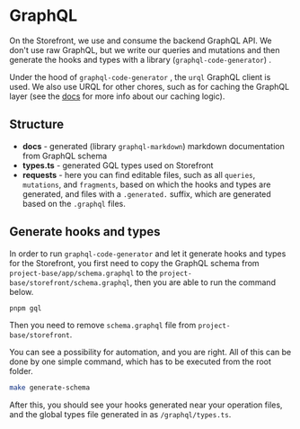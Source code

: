 # GraphQL

On the Storefront, we use and consume the backend GraphQL API. We don't use raw GraphQL, but we write our queries and mutations and then generate the hooks and types with a library (`graphql-code-generator`) .

Under the hood of `graphql-code-generator` , the `urql` GraphQL client is used. We also use URQL for other chores, such as for caching the GraphQL layer (see the [docs](./caching.md) for more info about our caching logic).

## Structure

- **docs** - generated (library `graphql-markdown`) markdown documentation from GraphQL schema
- **types.ts** - generated GQL types used on Storefront
- **requests** - here you can find editable files, such as all `queries`, `mutations`, and `fragments`, based on which the hooks and types are generated, and files with a `.generated.` suffix, which are generated based on the `.graphql` files.

## Generate hooks and types

In order to run `graphql-code-generator` and let it generate hooks and types for the Storefront, you first need to copy the GraphQL schema from `project-base/app/schema.graphql` to the `project-base/storefront/schema.graphql`, then you are able to run the command below.

```bash
pnpm gql
```

Then you need to remove `schema.graphql` file from `project-base/storefront`.

You can see a possibility for automation, and you are right. All of this can be done by one simple command, which has to be executed from the root folder.

```bash
make generate-schema
```

After this, you should see your hooks generated near your operation files, and the global types file generated in as `/graphql/types.ts`.
